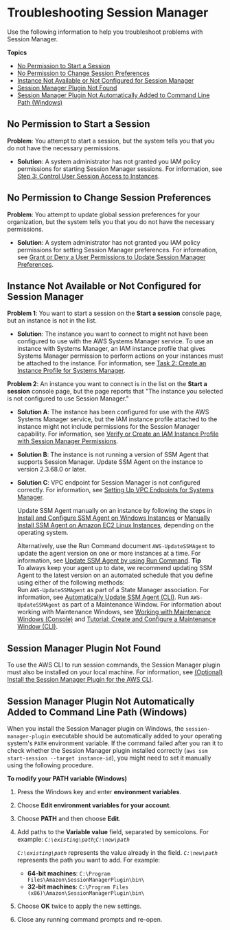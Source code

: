 # Troubleshooting Session Manager<a name="session-manager-troubleshooting"></a>

Use the following information to help you troubleshoot problems with Session Manager\.

**Topics**
+ [No Permission to Start a Session](#session-manager-troubleshooting-start-permissions)
+ [No Permission to Change Session Preferences](#session-manager-troubleshooting-preferences-permissions)
+ [Instance Not Available or Not Configured for Session Manager](#session-manager-troubleshooting-instances)
+ [Session Manager Plugin Not Found](#plugin-not-found)
+ [Session Manager Plugin Not Automatically Added to Command Line Path \(Windows\)](#windows-plugin-env-var-not-set)

## No Permission to Start a Session<a name="session-manager-troubleshooting-start-permissions"></a>

**Problem**: You attempt to start a session, but the system tells you that you do not have the necessary permissions\.
+ **Solution**: A system administrator has not granted you IAM policy permissions for starting Session Manager sessions\. For information, see [Step 3: Control User Session Access to Instances](session-manager-getting-started-restrict-access.md)\.

## No Permission to Change Session Preferences<a name="session-manager-troubleshooting-preferences-permissions"></a>

**Problem**: You attempt to update global session preferences for your organization, but the system tells you that you do not have the necessary permissions\.
+ **Solution**: A system administrator has not granted you IAM policy permissions for setting Session Manager preferences\. For information, see [Grant or Deny a User Permissions to Update Session Manager Preferences](preference-setting-permissions.md)\.

## Instance Not Available or Not Configured for Session Manager<a name="session-manager-troubleshooting-instances"></a>

**Problem 1**: You want to start a session on the **Start a session** console page, but an instance is not in the list\.
+ **Solution**: The instance you want to connect to might not have been configured to use with the AWS Systems Manager service\. To use an instance with Systems Manager, an IAM instance profile that gives Systems Manager permission to perform actions on your instances must be attached to the instance\. For information, see [Task 2: Create an Instance Profile for Systems Manager](sysman-configuring-access-role.md)\. 

**Problem 2**: An instance you want to connect is in the list on the **Start a session** console page, but the page reports that "The instance you selected is not configured to use Session Manager\." 
+ **Solution A**: The instance has been configured for use with the AWS Systems Manager service, but the IAM instance profile attached to the instance might not include permissions for the Session Manager capability\. For information, see [Verify or Create an IAM Instance Profile with Session Manager Permissions](session-manager-getting-started-instance-profile.md)\.
+ **Solution B**: The instance is not running a version of SSM Agent that supports Session Manager\. Update SSM Agent on the instance to version 2\.3\.68\.0 or later\. 
+ **Solution C**: VPC endpoint for Session Manager is not configured correctly. For information, see [Setting Up VPC Endpoints for Systems Manager](sysman-setting-up-vpc.md)\.

  Update SSM Agent manually on an instance by following the steps in [Install and Configure SSM Agent on Windows Instances](sysman-install-win.md) or [Manually Install SSM Agent on Amazon EC2 Linux Instances](sysman-manual-agent-install.md), depending on the operating system\. 

  Alternatively, use the Run Command document `AWS-UpdateSSMAgent` to update the agent version on one or more instances at a time\. For information, see [Update SSM Agent by using Run Command](rc-console.md#rc-console-agentexample)\.
**Tip**  
To always keep your agent up to date, we recommend updating SSM Agent to the latest version on an automated schedule that you define using either of the following methods:  
Run `AWS-UpdateSSMAgent` as part of a State Manager association\. For information, see [Automatically Update SSM Agent \(CLI\)](sysman-state-cli.md)\.
Run `AWS-UpdateSSMAgent` as part of a Maintenance Window\. For information about working with Maintenance Windows, see [Working with Maintenance Windows \(Console\)](sysman-maintenance-working.md) and [Tutorial: Create and Configure a Maintenance Window \(CLI\)](maintenance-windows-cli-tutorials-create.md)\.

## Session Manager Plugin Not Found<a name="plugin-not-found"></a>

To use the AWS CLI to run session commands, the Session Manager plugin must also be installed on your local machine\. For information, see [\(Optional\) Install the Session Manager Plugin for the AWS CLI](session-manager-working-with-install-plugin.md)\.

## Session Manager Plugin Not Automatically Added to Command Line Path \(Windows\)<a name="windows-plugin-env-var-not-set"></a>

When you install the Session Manager plugin on Windows, the `session-manager-plugin` executable should be automatically added to your operating system's `PATH` environment variable\. If the command failed after you ran it to check whether the Session Manager plugin installed correctly \(`aws ssm start-session --target instance-id`\), you might need to set it manually using the following procedure\.

**To modify your PATH variable \(Windows\)**

1. Press the Windows key and enter **environment variables**\.

1. Choose **Edit environment variables for your account**\.

1. Choose **PATH** and then choose **Edit**\.

1. Add paths to the **Variable value** field, separated by semicolons\. For example: *`C:\existing\path`*;*`C:\new\path`*

   *`C:\existing\path`* represents the value already in the field\. *`C:\new\path`* represents the path you want to add\. For example:
   + **64\-bit machines**: `C:\Program Files\Amazon\SessionManagerPlugin\bin\`
   + **32\-bit machines**: `C:\Program Files (x86)\Amazon\SessionManagerPlugin\bin\` 

1. Choose **OK** twice to apply the new settings\.

1. Close any running command prompts and re\-open\.